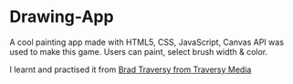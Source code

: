 # Drawing-App
A cool painting app made with HTML5, CSS, JavaScript, Canvas API was used to make this game. Users can paint, select brush width & color.

I learnt and practised it from [Brad Traversy from Traversy Media](https://www.youtube.com/c/TraversyMedia)

